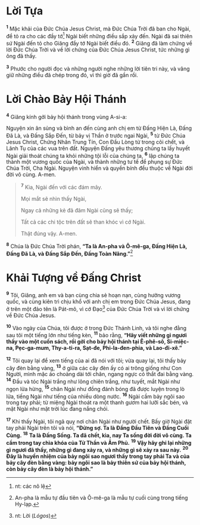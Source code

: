 # Lời Tựa

<sup><b>1</b></sup> Mặc khải của Ðức Chúa Jesus Christ, mà Ðức Chúa Trời đã ban cho Ngài, để tỏ ra cho các đầy tớ[^1-7ad8f42d-27ea-45af-be92-74a9349f4a82] Ngài biết những điều sắp xảy đến. Ngài đã sai thiên sứ Ngài đến tỏ cho Giăng đầy tớ Ngài biết điều đó. <sup><b>2</b></sup> Giăng đã làm chứng về lời Ðức Chúa Trời và về lời chứng của Ðức Chúa Jesus Christ, tức những gì ông đã thấy.

<sup><b>3</b></sup> Phước cho người đọc và những người nghe những lời tiên tri này, và vâng giữ những điều đã chép trong đó, vì thì giờ đã gần rồi.

# Lời Chào Bảy Hội Thánh

<sup><b>4</b></sup> Giăng kính gởi bảy hội thánh trong vùng A-si-a:

Nguyện xin ân sủng và bình an đến cùng anh chị em từ Ðấng Hiện Là, Ðấng Ðã Là, và Ðấng Sắp Ðến, từ bảy vị Thần ở trước ngai Ngài, <sup><b>5</b></sup> từ Ðức Chúa Jesus Christ, Chứng Nhân Trung Tín, Con Ðầu Lòng từ trong cõi chết, và Lãnh Tụ của các vua trên đất. Nguyện Ðấng yêu thương chúng ta lấy huyết Ngài giải thoát chúng ta khỏi những tội lỗi của chúng ta, <sup><b>6</b></sup> lập chúng ta thành một vương quốc của Ngài, và thành những tư tế để phụng sự Ðức Chúa Trời, Cha Ngài. Nguyện vinh hiển và quyền bính đều thuộc về Ngài đời đời vô cùng. A-men.

> <sup><b>7</b></sup> Kìa, Ngài đến với các đám mây.
>
> Mọi mắt sẽ nhìn thấy Ngài,
>
> Ngay cả những kẻ đã đâm Ngài cũng sẽ thấy;
>
> Tất cả các chi tộc trên đất sẽ than khóc vì cớ Ngài.
>
> Thật đúng vậy. A-men.

<sup><b>8</b></sup> Chúa là Ðức Chúa Trời phán, **“Ta là An-pha và Ô-mê-ga, Ðấng Hiện Là, Ðấng Ðã Là, và Ðấng Sắp Ðến, Ðấng Toàn Năng.”**[^2-7ad8f42d-27ea-45af-be92-74a9349f4a82]

# Khải Tượng về Ðấng Christ

<sup><b>9</b></sup> Tôi, Giăng, anh em và bạn cùng chia sẻ hoạn nạn, cùng hưởng vương quốc, và cùng kiên trì chịu khổ với anh chị em trong Ðức Chúa Jesus, đang ở trên một đảo tên là Pát-mô, vì cớ Ðạo[^3-7ad8f42d-27ea-45af-be92-74a9349f4a82] của Ðức Chúa Trời và vì lời chứng về Ðức Chúa Jesus.

<sup><b>10</b></sup> Vào ngày của Chúa, tôi được ở trong Ðức Thánh Linh, và tôi nghe đằng sau tôi một tiếng lớn như tiếng kèn, <sup><b>11</b></sup> bảo rằng, **“Hãy viết những gì ngươi thấy vào một cuốn sách, rồi gởi cho bảy hội thánh tại Ê-phê-sô, Si-miệc-na, Pẹc-ga-mum, Thy-a-ti-ra, Sạt-đe, Phi-la-đen-phia, và Lao-đi-xê.”**

<sup><b>12</b></sup> Tôi quay lại để xem tiếng của ai đã nói với tôi; vừa quay lại, tôi thấy bảy cây đèn bằng vàng, <sup><b>13</b></sup> ở giữa các cây đèn ấy có ai trông giống như Con Người, mình mặc áo choàng dài tới chân, ngang ngực có thắt đai bằng vàng. <sup><b>14</b></sup> Ðầu và tóc Ngài trắng như lông chiên trắng, như tuyết, mắt Ngài như ngọn lửa hừng, <sup><b>15</b></sup> chân Ngài như đồng đánh bóng đã được luyện trong lò lửa, tiếng Ngài như tiếng của nhiều dòng nước. <sup><b>16</b></sup> Ngài cầm bảy ngôi sao trong tay phải; từ miệng Ngài thoát ra một thanh gươm hai lưỡi sắc bén, và mặt Ngài như mặt trời lúc đang nắng chói.

<sup><b>17</b></sup> Khi thấy Ngài, tôi ngã quỵ nơi chân Ngài như người chết. Bấy giờ Ngài đặt tay phải Ngài trên tôi và nói, **“Ðừng sợ. Ta là Ðấng Ðầu Tiên và Ðấng Cuối Cùng.** <sup><b>18</b></sup> **Ta là Ðấng Sống. Ta đã chết, kìa, nay Ta sống đời đời vô cùng. Ta cầm trong tay chìa khóa của Tử Thần và Âm Phủ.** <sup><b>19</b></sup> **Vậy hãy ghi lại những gì ngươi đã thấy, những gì đang xảy ra, và những gì sẽ xảy ra sau này.** <sup><b>20</b></sup> **Ðây là huyền nhiệm của bảy ngôi sao ngươi thấy trong tay phải Ta và của bảy cây đèn bằng vàng: bảy ngôi sao là bảy thiên sứ của bảy hội thánh, còn bảy cây đèn là bảy hội thánh.”**

[^1-7ad8f42d-27ea-45af-be92-74a9349f4a82]: nt: các nô lệ

[^2-7ad8f42d-27ea-45af-be92-74a9349f4a82]: An-pha là mẫu tự đầu tiên và Ô-mê-ga là mẫu tự cuối cùng trong tiếng Hy-lạp.

[^3-7ad8f42d-27ea-45af-be92-74a9349f4a82]: nt: Lời (_Lógos_)
